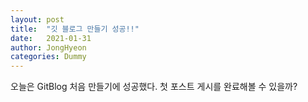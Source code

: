 ```yaml
---
layout: post
title:  "깃 블로그 만들기 성공!!"
date:   2021-01-31
author: JongHyeon
categories: Dummy
---
```


오늘은 GitBlog 처음 만들기에 성공했다. 첫 포스트 게시를 완료해볼 수 있을까?
